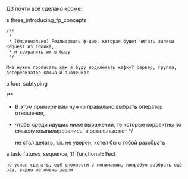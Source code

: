 ДЗ почти всё сделано кроме:

в three_introducing_fp_concepts

    /**
     *
     * (Опционально) Реализовать ф-цию, которая будет читать записи Request из топика,
     * и сохранять их в базу
     */

    Мне нужно прописать как я буду подключать кафку? сервер, группа, десерелизатор ключа и значения?


в four_subtyping

/**
* В этом примере вам нужно правильно выбрать оператор отношения,
* чтобы среди идущих ниже выражений, те которые корректны по смыслу компилировались, а остальные нет
*/

    не стал делать, т.к. не уверен, хотел бы с тобой разобрать


в task_futures_sequence, 11_functionalEffect

    не успел сделать, ещё сложности в понимании, попробую разбрать ещё раз, видео не очень зашли
